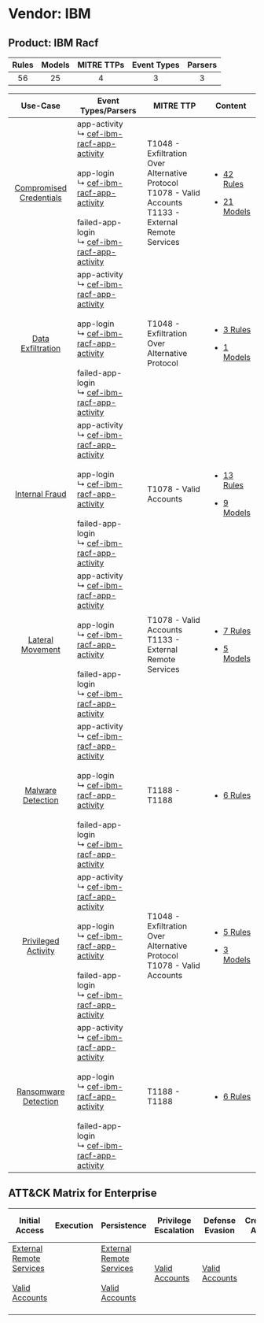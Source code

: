 Vendor: IBM
===========
Product: IBM Racf
-----------------
| Rules | Models | MITRE TTPs | Event Types | Parsers |
|:-----:|:------:|:----------:|:-----------:|:-------:|
|  56   |   25   |     4      |      3      |    3    |

|                                  Use-Case                                  | Event Types/Parsers                                                                                                                                                                                                                                                                                                            | MITRE TTP                                                                                                        | Content                                                                                                           |
|:--------------------------------------------------------------------------:| ------------------------------------------------------------------------------------------------------------------------------------------------------------------------------------------------------------------------------------------------------------------------------------------------------------------------------ | ---------------------------------------------------------------------------------------------------------------- | ----------------------------------------------------------------------------------------------------------------- |
| [Compromised Credentials](../../../UseCases/uc_compromised_credentials.md) |  app-activity<br> ↳ [cef-ibm-racf-app-activity](Parsers/parserContent_cef-ibm-racf-app-activity.md)<br><br> app-login<br> ↳ [cef-ibm-racf-app-activity](Parsers/parserContent_cef-ibm-racf-app-activity.md)<br><br> failed-app-login<br> ↳ [cef-ibm-racf-app-activity](Parsers/parserContent_cef-ibm-racf-app-activity.md)<br> | T1048 - Exfiltration Over Alternative Protocol<br>T1078 - Valid Accounts<br>T1133 - External Remote Services<br> | [<ul><li>42 Rules</li></ul><ul><li>21 Models</li></ul>](Rules_Models/r_m_ibm_ibm_racf_Compromised_Credentials.md) |
|       [Data Exfiltration](../../../UseCases/uc_data_exfiltration.md)       |  app-activity<br> ↳ [cef-ibm-racf-app-activity](Parsers/parserContent_cef-ibm-racf-app-activity.md)<br><br> app-login<br> ↳ [cef-ibm-racf-app-activity](Parsers/parserContent_cef-ibm-racf-app-activity.md)<br><br> failed-app-login<br> ↳ [cef-ibm-racf-app-activity](Parsers/parserContent_cef-ibm-racf-app-activity.md)<br> | T1048 - Exfiltration Over Alternative Protocol<br>                                                               | [<ul><li>3 Rules</li></ul><ul><li>1 Models</li></ul>](Rules_Models/r_m_ibm_ibm_racf_Data_Exfiltration.md)         |
|          [Internal Fraud](../../../UseCases/uc_internal_fraud.md)          |  app-activity<br> ↳ [cef-ibm-racf-app-activity](Parsers/parserContent_cef-ibm-racf-app-activity.md)<br><br> app-login<br> ↳ [cef-ibm-racf-app-activity](Parsers/parserContent_cef-ibm-racf-app-activity.md)<br><br> failed-app-login<br> ↳ [cef-ibm-racf-app-activity](Parsers/parserContent_cef-ibm-racf-app-activity.md)<br> | T1078 - Valid Accounts<br>                                                                                       | [<ul><li>13 Rules</li></ul><ul><li>9 Models</li></ul>](Rules_Models/r_m_ibm_ibm_racf_Internal_Fraud.md)           |
|        [Lateral Movement](../../../UseCases/uc_lateral_movement.md)        |  app-activity<br> ↳ [cef-ibm-racf-app-activity](Parsers/parserContent_cef-ibm-racf-app-activity.md)<br><br> app-login<br> ↳ [cef-ibm-racf-app-activity](Parsers/parserContent_cef-ibm-racf-app-activity.md)<br><br> failed-app-login<br> ↳ [cef-ibm-racf-app-activity](Parsers/parserContent_cef-ibm-racf-app-activity.md)<br> | T1078 - Valid Accounts<br>T1133 - External Remote Services<br>                                                   | [<ul><li>7 Rules</li></ul><ul><li>5 Models</li></ul>](Rules_Models/r_m_ibm_ibm_racf_Lateral_Movement.md)          |
|       [Malware Detection](../../../UseCases/uc_malware_detection.md)       |  app-activity<br> ↳ [cef-ibm-racf-app-activity](Parsers/parserContent_cef-ibm-racf-app-activity.md)<br><br> app-login<br> ↳ [cef-ibm-racf-app-activity](Parsers/parserContent_cef-ibm-racf-app-activity.md)<br><br> failed-app-login<br> ↳ [cef-ibm-racf-app-activity](Parsers/parserContent_cef-ibm-racf-app-activity.md)<br> | T1188 - T1188<br>                                                                                                | [<ul><li>6 Rules</li></ul>](Rules_Models/r_m_ibm_ibm_racf_Malware_Detection.md)                                   |
|     [Privileged Activity](../../../UseCases/uc_privileged_activity.md)     |  app-activity<br> ↳ [cef-ibm-racf-app-activity](Parsers/parserContent_cef-ibm-racf-app-activity.md)<br><br> app-login<br> ↳ [cef-ibm-racf-app-activity](Parsers/parserContent_cef-ibm-racf-app-activity.md)<br><br> failed-app-login<br> ↳ [cef-ibm-racf-app-activity](Parsers/parserContent_cef-ibm-racf-app-activity.md)<br> | T1048 - Exfiltration Over Alternative Protocol<br>T1078 - Valid Accounts<br>                                     | [<ul><li>5 Rules</li></ul><ul><li>3 Models</li></ul>](Rules_Models/r_m_ibm_ibm_racf_Privileged_Activity.md)       |
|    [Ransomware Detection](../../../UseCases/uc_ransomware_detection.md)    |  app-activity<br> ↳ [cef-ibm-racf-app-activity](Parsers/parserContent_cef-ibm-racf-app-activity.md)<br><br> app-login<br> ↳ [cef-ibm-racf-app-activity](Parsers/parserContent_cef-ibm-racf-app-activity.md)<br><br> failed-app-login<br> ↳ [cef-ibm-racf-app-activity](Parsers/parserContent_cef-ibm-racf-app-activity.md)<br> | T1188 - T1188<br>                                                                                                | [<ul><li>6 Rules</li></ul>](Rules_Models/r_m_ibm_ibm_racf_Ransomware_Detection.md)                                |

ATT&CK Matrix for Enterprise
----------------------------
| Initial Access                                                                                                                                   | Execution | Persistence                                                                                                                                      | Privilege Escalation                                                | Defense Evasion                                                     | Credential Access | Discovery | Lateral Movement | Collection | Command and Control | Exfiltration                                                                                | Impact |
| ------------------------------------------------------------------------------------------------------------------------------------------------ | --------- | ------------------------------------------------------------------------------------------------------------------------------------------------ | ------------------------------------------------------------------- | ------------------------------------------------------------------- | ----------------- | --------- | ---------------- | ---------- | ------------------- | ------------------------------------------------------------------------------------------- | ------ |
| [External Remote Services](https://attack.mitre.org/techniques/T1133)<br><br>[Valid Accounts](https://attack.mitre.org/techniques/T1078)<br><br> |           | [External Remote Services](https://attack.mitre.org/techniques/T1133)<br><br>[Valid Accounts](https://attack.mitre.org/techniques/T1078)<br><br> | [Valid Accounts](https://attack.mitre.org/techniques/T1078)<br><br> | [Valid Accounts](https://attack.mitre.org/techniques/T1078)<br><br> |                   |           |                  |            |                     | [Exfiltration Over Alternative Protocol](https://attack.mitre.org/techniques/T1048)<br><br> |        |
